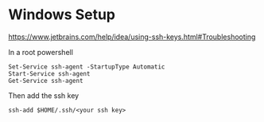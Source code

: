 # Windows Setup

https://www.jetbrains.com/help/idea/using-ssh-keys.html#Troubleshooting

In a root powershell

```commandline
Set-Service ssh-agent -StartupType Automatic
Start-Service ssh-agent
Get-Service ssh-agent
```

Then add the ssh key

```commandline
ssh-add $HOME/.ssh/<your ssh key>
```